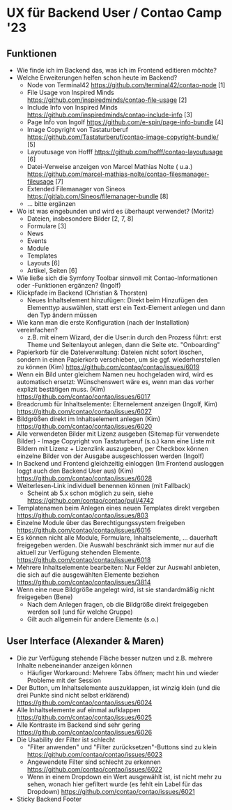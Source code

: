 # UX für Backend User / Contao Camp '23

## Funktionen

* Wie finde ich im Backend das, was ich im Frontend editieren möchte?
* Welche Erweiterungen helfen schon heute im Backend?
    * Node von Terminal42 https://github.com/terminal42/contao-node [1]
    * File Usage von Inspired Minds https://github.com/inspiredminds/contao-file-usage [2]
    * Include Info von Inspired Minds https://github.com/inspiredminds/contao-include-info [3]
    * Page Info von Ingolf https://github.com/e-spin/page-info-bundle [4]
    * Image Copyright von Tastaturberuf https://github.com/Tastaturberuf/contao-image-copyright-bundle/ [5]
    * Layoutusage von Hofff https://github.com/hofff/contao-layoutusage [6]
    * Datei-Verweise anzeigen von Marcel Mathias Nolte (
      u.a.) https://github.com/marcel-mathias-nolte/contao-filesmanager-fileusage [7]
    * Extended Filemanager von Sineos https://gitlab.com/Sineos/filemanager-bundle [8]
    * ... bitte ergänzen
* Wo ist was eingebunden und wird es überhaupt verwendet? (Moritz)
    * Dateien, insbesondere Bilder [2, 7, 8]
    * Formulare [3]
    * News
    * Events
    * Module
    * Templates
    * Layouts [6]
    * Artikel, Seiten [6]
* Wie ließe sich die Symfony Toolbar sinnvoll mit Contao-Informationen oder -Funktionen ergänzen? (Ingolf)
* Klickpfade im Backend (Christian & Thorsten)
    * Neues Inhaltselement hinzufügen: Direkt beim Hinzufügen den Elementtyp auswählen, statt erst ein Text-Element
      anlegen und dann den Typ ändern müssen
* Wie kann man die erste Konfiguration (nach der Installation) vereinfachen?
    * z.B. mit einem Wizard, der die User:in durch den Prozess führt: erst Theme und Seitenlayout anlegen, dann die
      Seite etc. "Onboarding"
* Papierkorb für die Dateiverwaltung: Dateien nicht sofort löschen, sondern in einen Papierkorb verschieben, um sie ggf.
  wiederherstellen zu können (Kim) https://github.com/contao/contao/issues/6019
* Wenn ein Bild unter gleichem Namen neu hochgeladen wird, wird es automatisch ersetzt: Wünschenswert wäre es, wenn man
  das vorher explizit bestätigen muss. (Kim) https://github.com/contao/contao/issues/6017
* Breadcrumb für Inhaltselemente: Elternelement anzeigen (Ingolf, Kim) https://github.com/contao/contao/issues/6027
* Bildgrößen direkt im Inhaltselement anlegen (Kim) https://github.com/contao/contao/issues/6020
* Alle verwendeten Bilder mit Lizenz ausgeben (Sitemap für verwendete Bilder) - Image Copyright von Tastaturberuf (s.o.)
  kann eine Liste mit Bildern mit Lizenz + Lizenzlink auszugeben, per Checkbox können einzelne Bilder von der Ausgabe
  ausgeschlossen werden (Ingolf)
* In Backend und Frontend gleichzeitig einloggen (Im Frontend ausloggen loggt auch den Backend User aus) (Kim) https://github.com/contao/contao/issues/6028
* Weiterlesen-Link individuell benennen können (mit Fallback)
    * Scheint ab 5.x schon möglich zu sein, siehe https://github.com/contao/contao/pull/4742
* Templatenamen beim Anlegen eines neuen Templates direkt vergeben https://github.com/contao/contao/issues/803
* Einzelne Module über das Berechtigungssystem freigeben https://github.com/contao/contao/issues/6016
* Es können nicht alle Module, Formulare, Inhaltselemente, ... dauerhaft freigegeben werden. Die Auswahl beschränkt sich
  immer nur auf die aktuell zur Verfügung stehenden Elemente. https://github.com/contao/contao/issues/6018
* Mehrere Inhaltselemente bearbeiten: Nur Felder zur Auswahl anbieten, die sich auf die ausgewählten Elemente
  beziehen https://github.com/contao/contao/issues/3814
* Wenn eine neue Bildgröße angelegt wird, ist sie standardmäßig nicht freigegeben (Bene)
    * Nach dem Anlegen fragen, ob die Bildgröße direkt freigegeben werden soll (und für welche Gruppe)
    * Gilt auch allgemein für andere Elemente (s.o.)


## User Interface (Alexander & Maren)

* Die zur Verfügung stehende Fläche besser nutzen und z.B. mehrere Inhalte nebeneinander anzeigen können
    * Häufiger Workaround: Mehrere Tabs öffnen; macht hin und wieder Probleme mit der Session
* Der Button, um Inhaltselemente auszuklappen, ist winzig klein (und die drei Punkte sind nicht selbst erklärend) https://github.com/contao/contao/issues/6024
* Alle Inhaltselemente auf einmal aufklappen https://github.com/contao/contao/issues/6025
* Alle Kontraste im Backend sind sehr gering https://github.com/contao/contao/issues/6026
* Die Usability der Filter ist schlecht
    * "Filter anwenden" und "Filter zurücksetzen"-Buttons sind zu klein https://github.com/contao/contao/issues/6023
    * Angewendete Filter sind schlecht zu erkennen https://github.com/contao/contao/issues/6022
    * Wenn in einem Dropdown ein Wert ausgewählt ist, ist nicht mehr zu sehen, wonach hier gefiltert wurde (es fehlt ein
      Label für das Dropdown) https://github.com/contao/contao/issues/6021
* Sticky Backend Footer

